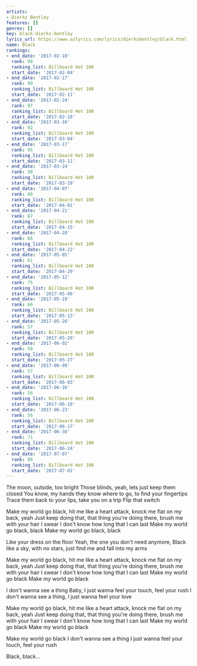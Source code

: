 ```yaml
---
artists:
- Dierks Bentley
features: []
genres: []
key: black-dierks-bentley
lyrics_url: https://www.azlyrics.com/lyrics/dierksbentley/black.html
name: Black
rankings:
- end_date: '2017-02-10'
  rank: 98
  ranking_list: Billboard Hot 100
  start_date: '2017-02-04'
- end_date: '2017-02-17'
  rank: 90
  ranking_list: Billboard Hot 100
  start_date: '2017-02-11'
- end_date: '2017-02-24'
  rank: 97
  ranking_list: Billboard Hot 100
  start_date: '2017-02-18'
- end_date: '2017-03-10'
  rank: 92
  ranking_list: Billboard Hot 100
  start_date: '2017-03-04'
- end_date: '2017-03-17'
  rank: 95
  ranking_list: Billboard Hot 100
  start_date: '2017-03-11'
- end_date: '2017-03-24'
  rank: 98
  ranking_list: Billboard Hot 100
  start_date: '2017-03-18'
- end_date: '2017-04-07'
  rank: 88
  ranking_list: Billboard Hot 100
  start_date: '2017-04-01'
- end_date: '2017-04-21'
  rank: 87
  ranking_list: Billboard Hot 100
  start_date: '2017-04-15'
- end_date: '2017-04-28'
  rank: 66
  ranking_list: Billboard Hot 100
  start_date: '2017-04-22'
- end_date: '2017-05-05'
  rank: 61
  ranking_list: Billboard Hot 100
  start_date: '2017-04-29'
- end_date: '2017-05-12'
  rank: 75
  ranking_list: Billboard Hot 100
  start_date: '2017-05-06'
- end_date: '2017-05-19'
  rank: 66
  ranking_list: Billboard Hot 100
  start_date: '2017-05-13'
- end_date: '2017-05-26'
  rank: 57
  ranking_list: Billboard Hot 100
  start_date: '2017-05-20'
- end_date: '2017-06-02'
  rank: 58
  ranking_list: Billboard Hot 100
  start_date: '2017-05-27'
- end_date: '2017-06-09'
  rank: 57
  ranking_list: Billboard Hot 100
  start_date: '2017-06-03'
- end_date: '2017-06-16'
  rank: 56
  ranking_list: Billboard Hot 100
  start_date: '2017-06-10'
- end_date: '2017-06-23'
  rank: 56
  ranking_list: Billboard Hot 100
  start_date: '2017-06-17'
- end_date: '2017-06-30'
  rank: 71
  ranking_list: Billboard Hot 100
  start_date: '2017-06-24'
- end_date: '2017-07-07'
  rank: 86
  ranking_list: Billboard Hot 100
  start_date: '2017-07-01'
---
```


The moon, outside, too bright
Those blinds, yeah, lets just keep them closed
You know, my hands they know where to go, to find your fingertips
Trace them back to your lips, take you on a trip
Flip that switch

Make my world go black, hit me like a heart attack, knock me flat on my back, yeah
Just keep doing that, that thing you're doing there, brush me with your hair
I swear I don't know how long that I can last
Make my world go black, black
Make my world go black, black

Like your dress on the floor
Yeah, the one you don't need anymore,
Black like a sky, with no stars, just find me and fall into my arms

Make my world go black, hit me like a heart attack, knock me flat on my back, yeah
Just keep doing that, that thing you're doing there, brush me with your hair
I swear I don't know how long that I can last
Make my world go black
Make my world go black

I don't wanna see a thing
Baby, I just wanna feel your touch, feel your rush
I don't wanna see a thing, I just wanna feel your love

Make my world go black, hit me like a heart attack, knock me flat on my back, yeah
Just keep doing that, that thing you're doing there, brush me with your hair
I swear I don't know how long that I can last
Make my world go black
Make my world go black

Make my world go black
I don't wanna see a thing
I just wanna feel your touch, feel your rush

Black, black...



